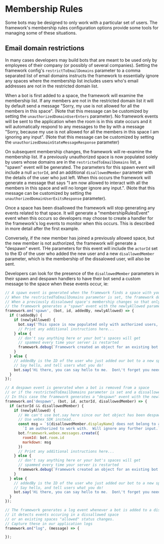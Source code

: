 # Membership Rules

Some bots may be designed to only work with a particular set of users.   The framework's membership rules configuration options provide some tools for managing some of these situations.

## Email domain restrictions

In many cases developers may build bots that are meant to be used only by employees of their company (or possibly of several companies).   Setting the framework config's  `restrictToEmailDomains` parameter to a comma separated list of email domains instructs the framework to essentially ignore any spaces where the membership list includes users who's email addresses are not in the restricted domain list.

When a bot is first added to a space, the framework will examine the membership list.   If any members are not in the restricted domain list it will by default send a message "Sorry, my use is not allowed for all the members in this space".   (Note that this message can be customized by setting the `unauthorizedDomainUserEnters` parameter).   No framework events will be sent to the application when the room is in this state occurs and it will automatically respond to any messages to the by with a message "Sorry, because my use is not allowed for all the members in this space I am ignoring any input". (Note that this message can be customized by setting the `unauthorizedDomainStateMessageResponse` parameter) 

On subsequent membership changes, the framework will re-examine the membership list.   If a previously unauthorized space is now populated solely by users whose domains are in the `restrictedToEmailDomains` list, a "spawn" event will be generated.  The parameters for this spawn event will include a null `actorId`, and an additional `disallowedMember` parameter with the details of the user who just left.  When this occurs the framework will generate a message that says "I am now allowed to interact with all the members in this space and will no longer ignore any input.". (Note that this message can be customized by setting the `unauthorizedDomainUserExitsResponse` parameter).

Once a space has been disallowed the framework will stop generating any events related to that space.  It will generate a "membershipRulesEvent" event when this occurs so developers may choose to create a handler for the framework's log events to monitor when this occurs.   This is described in more detail after the first example.

Conversely, if the new member has joined a previously allowed space, but the new member is not authorized, the framework will generate a "despawn" event.  THe parameters for this event will include the `actorId` set to the ID of the user who added the new user and a new `disallowedMember` parameter, which is the membership of the dissalowed user, will also be sent.

Developers can look for the presence of the `disallowedMember` parameters in their spawn and despawn handlers to have their bot send a custom message to the space when these events occur, ie:

```js
// A spawn event is generated when the framework finds a space with your bot in it
// When the restrictedToEmailDomains parameter is set, the framework does not spawn bots with dissallowed members
// When a previously dissalowed space's membership changes so that only allowed memebers remain
// the framework generates a "spawn" event with the newlyAllowed parameter set to true 
framework.on('spawn', (bot, id, addedBy, newlyAllowed) => {
  if (!addedBy) {
    if (newlyAllowed) {
      bot.say('This space is now populated only with authorized users, and my services are now available');
      // Print any additional instructions here...
    } else {
      // don't say anything here or your bot's spaces will get 
      // spammed every time your server is restarted
      framework.debug(`Framework created an object for an existing bot in a space called: ${bot.room.title}`);
    }
  } else {
    // addedBy is the ID of the user who just added our bot to a new space, 
    // Say hello, and tell users what you do!
    bot.say('Hi there, you can say hello to me.  Don\'t forget you need to mention me in a group space!');
  }
});

// A despawn event is generated when a bot is removed from a space
// or if the restrictedToEmailDomains parameter is set and a dissallowed users is added to an existing space
// In this case the framework generates a "despawn" event with the newlyDisllowed parameter set to true 
framework.on('despawn', (bot, id, actorId, disallowedMember) => {
  if (actorId && disallowedMember) {
    if (newlyAllowed) {
      // We can't use bot.say here since our bot object has been despawned
      // Use webex SDK instead..
      const msg = `${disallowedMember.displayName} does not belong to a domain that ` +
        `I am authorized to work with.  Will ignore any further input.`);
      bot.framework.webex.messages.create({
        roomId: bot.room.id
        markdown: msg
      })
      // Print any additional instructions here...
    } else {
      // don't say anything here or your bot's spaces will get 
      // spammed every time your server is restarted
      framework.debug(`Framework created an object for an existing bot in a space called: ${bot.room.title}`);
    }
  } else {
    // addedBy is the ID of the user who just added our bot to a new space, 
    // Say hello, and tell users what you do!
    bot.say('Hi there, you can say hello to me.  Don\'t forget you need to mention me in a group space!');
  }
});

// The framework generates a log event whenever a bot is added to a disallowed space,
// it detects events occuring in a dissallowed space 
// or an existing spaces "allowed" status changes.
// Capture these in our application logs
framework.on("log", (message) => {

});
```